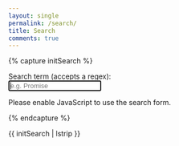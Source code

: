 ```yaml
---
layout: single
permalink: /search/
title: Search
comments: true
---
```


{% capture initSearch %}

<form id="search-form" action="">
  <label class="label" for="search">Search term (accepts a regex):</label>
  <br/>
  <input class="input" id="search" type="text" name="search" autofocus placeholder="e.g. Promise" autocomplete="off">
  
  <ul class="list  list--results" id="list">
  </ul>
</form>

<script type="text/javascript" src="{{site.baseurl}}/assets/js/search/fetch.js"></script>
<script type="text/javascript" src="{{site.baseurl}}/assets/js/search/search.js"></script>

<script type="text/javascript">

  const search = new JekyllSearch(
    '{{site.baseurl}}/assets/js/search/search.json',
    '#search',
    '#list',
    '{{site.baseurl}}'
  );
  search.init(); 
  
</script>

<noscript>Please enable JavaScript to use the search form.</noscript>

{% endcapture %}

{{ initSearch | lstrip }}
